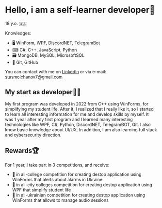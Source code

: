 # Hello, i am a self-learner developer👋
18 y.o. 🇺🇦

Knowledges:

- 🖥 WinForm, WPF, DiscordNET, TelegramBot
- ⌨ C#, C++, JavaScript, Python
- 🗃 MongoDB, MySQL, MicrosoftSQL
- 🚥 Git, GitHub

You can contact with me on [LinkedIn](https://www.linkedin.com/in/stasmolchanov/)
or via e-mail: stasmolchanov7@gmail.com

## My start as developer👨‍💻
My first program was developed in 2022 from C++ using WinForms, for simplifying my student life. After it, I realized that I really like it, so I started to learn all interesting information for me and develop skills by myself. It was 1 year after my first program and I learned many interesting technologies like WPF, C#, Python, DiscordNET, TelegramBOT, Git. I also know basic knowledge about UI/UX. In addition, I am also learning full stack and cybersecurity direction.

## Rewards🏆
For 1 year, i take part in 3 competitions, and receive:
- 🥇 in all-college competition for creating destop application using WinForms that alerts about alarms in Ukraine
- 🥇 in all-city colleges competition for creating destop application using WPF that simplify student life
- 🥉 in all-ukrainian competition for creating destop application using WinForms that allows to manage audio sessions 
